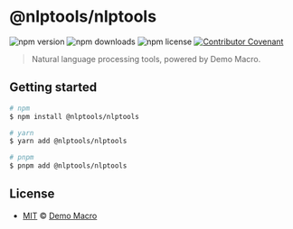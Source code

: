 # @nlptools/nlptools

![npm version](https://img.shields.io/npm/v/@nlptools/nlptools)
![npm downloads](https://img.shields.io/npm/dw/@nlptools/nlptools)
![npm license](https://img.shields.io/npm/l/@nlptools/nlptools)
[![Contributor Covenant](https://img.shields.io/badge/Contributor%20Covenant-2.1-4baaaa.svg)](https://www.contributor-covenant.org/version/2/1/code_of_conduct/)

> Natural language processing tools, powered by Demo Macro.

## Getting started

```bash
# npm
$ npm install @nlptools/nlptools

# yarn
$ yarn add @nlptools/nlptools

# pnpm
$ pnpm add @nlptools/nlptools
```

## License

- [MIT](LICENSE) &copy; [Demo Macro](https://imst.xyz/)

